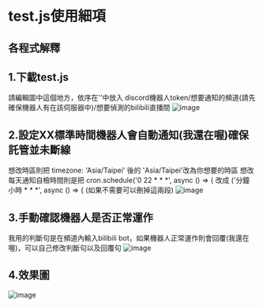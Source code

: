 # test.js使用細項

## 各程式解釋

## 1.下載test.js
請編輯圖中這個地方，依序在''中放入 discord機器人token/想要通知的頻道(請先確保機器人有在該伺服器中)/想要偵測的bilibili直播間 
![image](https://github.com/user-attachments/assets/69b2bfec-c92a-44b4-bf0a-0e89580e03a0)

## 2.設定XX標準時間機器人會自動通知(我還在喔)確保託管並未斷線
想改時區則把 timezone: 'Asia/Taipei' 後的 'Asia/Taipei'改為你想要的時區
想改每天通知自檢時間則是把 cron.schedule('0 22 * * *', async () => { 改成 ('分鐘 小時 * * *', async () => {
(如果不需要可以刪掉這兩段)
![image](https://github.com/user-attachments/assets/b450c31a-c58e-4140-a06b-1748ff104e84)

## 3.手動確認機器人是否正常運作
我用的判斷句是在頻道內輸入bilibili bot，如果機器人正常運作則會回覆(我還在喔)，可以自己修改判斷句以及回覆句
![image](https://github.com/user-attachments/assets/840d3ce9-c3de-4980-b1e7-cddac80b192e)

## 4.效果圖
![image](https://github.com/user-attachments/assets/85152dcc-e167-4628-aa19-4144984e7d80)
